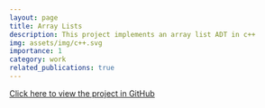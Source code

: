 ```yaml
---
layout: page
title: Array Lists
description: This project implements an array list ADT in c++
img: assets/img/c++.svg
importance: 1
category: work
related_publications: true
---
```


[Click here to view the project in GitHub](https://github.com/erica-f-huang/cs15-arraylists.git)
